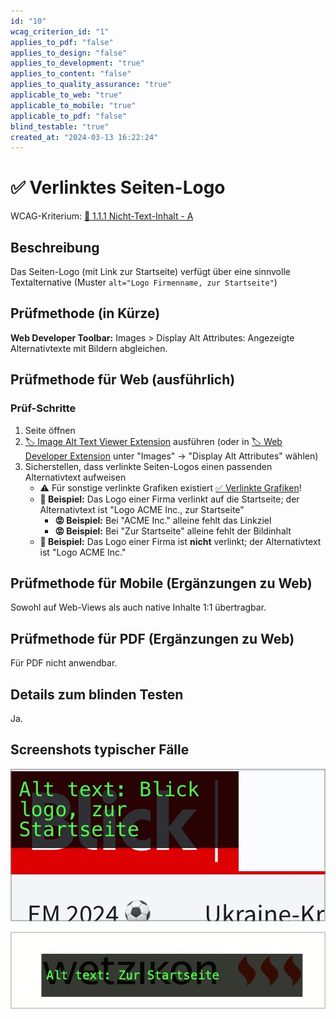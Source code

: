 ```yaml
---
id: "10"
wcag_criterion_id: "1"
applies_to_pdf: "false"
applies_to_design: "false"
applies_to_development: "true"
applies_to_content: "false"
applies_to_quality_assurance: "true"
applicable_to_web: "true"
applicable_to_mobile: "true"
applicable_to_pdf: "false"
blind_testable: "true"
created_at: "2024-03-13 16:22:24"
---
```


# ✅ Verlinktes Seiten-Logo

WCAG-Kriterium: [📜 1.1.1 Nicht-Text-Inhalt - A](..)

## Beschreibung

Das Seiten-Logo (mit Link zur Startseite) verfügt über eine sinnvolle Textalternative (Muster `alt="Logo Firmenname, zur Startseite"`)

## Prüfmethode (in Kürze)

**Web Developer Toolbar:** Images > Display Alt Attributes: Angezeigte Alternativtexte mit Bildern abgleichen.

## Prüfmethode für Web (ausführlich)

### Prüf-Schritte

1. Seite öffnen
1. [🏷️ Image Alt Text Viewer Extension](/de/tags/image-alt-text-viewer-extension) ausführen (oder in [🏷️ Web Developer Extension](/de/tags/web-developer-extension) unter "Images" → "Display Alt Attributes" wählen)
1. Sicherstellen, dass verlinkte Seiten-Logos einen passenden Alternativtext aufweisen
    - ⚠️ Für sonstige verlinkte Grafiken existiert [✅ Verlinkte Grafiken](/de/wcag/1.1.1-nicht-text-inhalt/verlinkte-grafiken)!
    - **🙂 Beispiel:** Das Logo einer Firma verlinkt auf die Startseite; der Alternativtext ist "Logo ACME Inc., zur Startseite"
        - **😡 Beispiel:** Bei "ACME Inc." alleine fehlt das Linkziel
        - **😡 Beispiel:** Bei "Zur Startseite" alleine fehlt der Bildinhalt
    - **🙂 Beispiel:** Das Logo einer Firma ist **nicht** verlinkt; der Alternativtext ist "Logo ACME Inc."

## Prüfmethode für Mobile (Ergänzungen zu Web)

Sowohl auf Web-Views als auch native Inhalte 1:1 übertragbar.

## Prüfmethode für PDF (Ergänzungen zu Web)

Für PDF nicht anwendbar.

## Details zum blinden Testen

Ja.

## Screenshots typischer Fälle

![Verlinktes Logo auf Blick.ch](images/verlinktes-logo-auf-blickch.png)

![Verlinktes Logo auf Wetzikon.ch, aber ohne Hinweis auf Logo](images/verlinktes-logo-auf-wetzikonch.png)